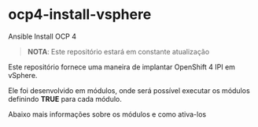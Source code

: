 # ocp4-install-vsphere
Ansible Install OCP 4

> **NOTA**: Este repositório estará em constante atualização

Este repositório fornece uma maneira de implantar OpenShift 4 IPI em vSphere.

Ele foi desenvolvido em módulos, onde será possível executar os módulos definindo **TRUE** para cada módulo.

Abaixo mais informações sobre os módulos e como ativa-los

